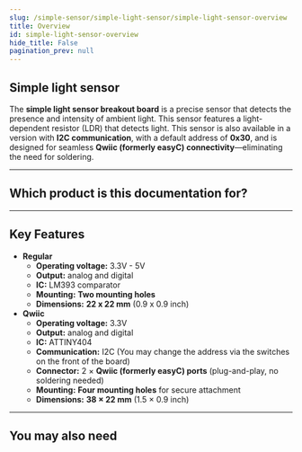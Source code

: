 ```yaml
---
slug: /simple-sensor/simple-light-sensor/simple-light-sensor-overview
title: Overview
id: simple-light-sensor-overview 
hide_title: False
pagination_prev: null
---
```


## Simple light sensor

The **simple light sensor breakout board** is a precise sensor that detects the presence and intensity of ambient light. This sensor features a light-dependent resistor (LDR) that detects light. This sensor is also available in a version with **I2C communication**, with a default address of **0x30**, and is designed for seamless **Qwiic (formerly easyC) connectivity**—eliminating the need for soldering.

<CenteredImage src="/img/simple-sensor/simple-light-sensor/333041.jpg" alt="Qwiic version of the light sensor board" caption="Qwiic version of the fire sensor board"/>
<CenteredImage src="/img/simple-sensor/simple-light-sensor/333046.jpg" alt="Regular version of the fire sensor board" caption="Regular version of the light sensor board"/>

---

## Which product is this documentation for?

<QuickLink 
  title="Simple light sensor with easyC " 
  description="333041"
  url="https://soldered.com/product/simple-light-sensor-board-with-easyc/"
  image="/img/simple-sensor/simple-light-sensor/333041.jpg" 
/>
<QuickLink 
  title="Simple light sensor " 
  description="333046"
  url="https://soldered.com/product/simple-light-sensor-board/"
  image="/img/simple-sensor/simple-light-sensor/333046.jpg" 
/>

---

## Key Features
- **Regular**
    - **Operating voltage:** 3.3V - 5V
    - **Output:** analog and digital
    - **IC:** LM393 comparator
    - **Mounting:** **Two mounting holes**
    - **Dimensions:** **22 x 22 mm** (0.9 x 0.9 inch)
- **Qwiic**
    - **Operating voltage:** 3.3V
    - **Output:** analog and digital
    - **IC:** ATTINY404
    - **Communication:** I2C (You may change the address via the switches on the front of the board) 
    - **Connector:** 2 × **Qwiic (formerly easyC) ports** (plug-and-play, no soldering needed)
    - **Mounting:** **Four mounting holes** for secure attachment  
    - **Dimensions:** **38 × 22 mm** (1.5 × 0.9 inch)

---

## You may also need
<QuickLink 
  title="Qwiic cable" 
  description="Qwiic (formerly easyC) compatible cables with connectors on both ends, available in various lengths."
  url="https://soldered.com/product/easyc-cable/"
  image="/img/333311.webp" 
/>
